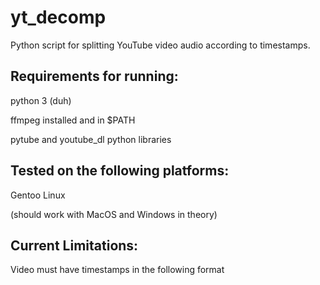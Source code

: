 # yt_decomp
Python script for splitting YouTube video audio according to timestamps.

## Requirements for running:
python 3 (duh)

ffmpeg installed and in $PATH

pytube and youtube_dl python libraries

## Tested on the following platforms:

Gentoo Linux

(should work with MacOS and Windows in theory)

## Current Limitations:
Video must have timestamps in the following format

<timestamp> <title>

The following formats don't work:

<title> <timestamp>

<timstamp>

Support may be added in the future.
